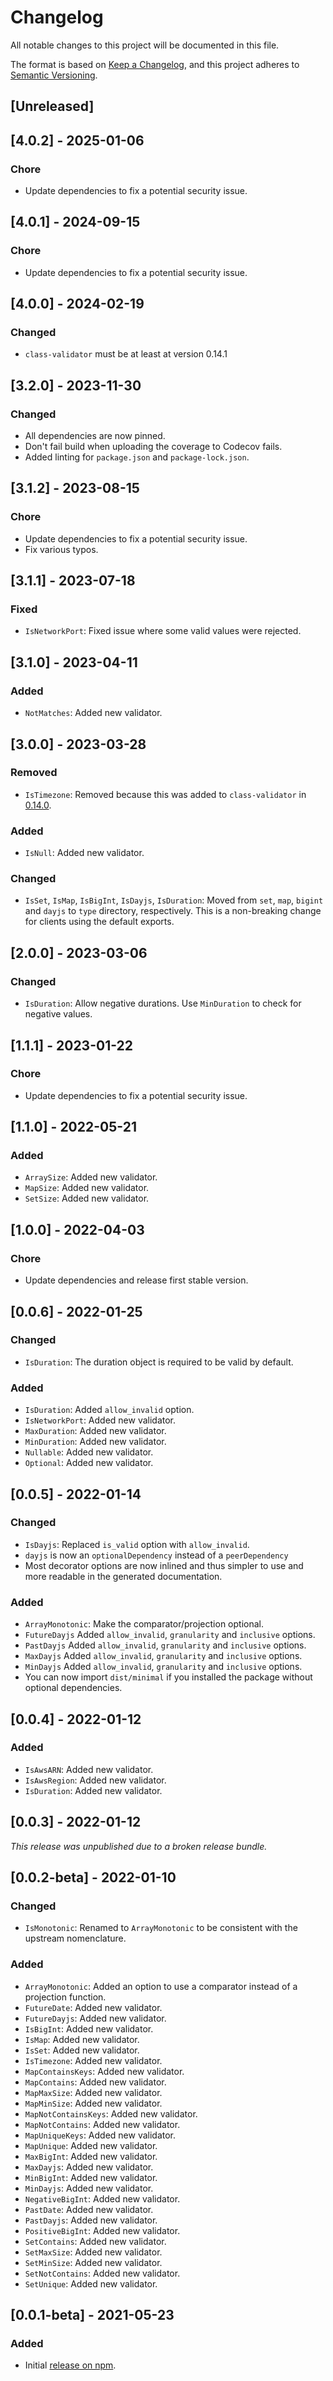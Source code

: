 # Changelog

All notable changes to this project will be documented in this file.

The format is based on [Keep a Changelog](https://keepachangelog.com/en/1.0.0/),
and this project adheres to [Semantic Versioning](https://semver.org/spec/v2.0.0.html).

## [Unreleased]

## [4.0.2] - 2025-01-06

### Chore

- Update dependencies to fix a potential security issue.

## [4.0.1] - 2024-09-15

### Chore

- Update dependencies to fix a potential security issue.

## [4.0.0] - 2024-02-19

### Changed

- `class-validator` must be at least at version 0.14.1

## [3.2.0] - 2023-11-30

### Changed

- All dependencies are now pinned.
- Don't fail build when uploading the coverage to Codecov fails.
- Added linting for `package.json` and `package-lock.json`.

## [3.1.2] - 2023-08-15

### Chore

- Update dependencies to fix a potential security issue.
- Fix various typos.

## [3.1.1] - 2023-07-18

### Fixed

- `IsNetworkPort`: Fixed issue where some valid values were rejected.

## [3.1.0] - 2023-04-11

### Added

- `NotMatches`: Added new validator.

## [3.0.0] - 2023-03-28

### Removed

- `IsTimezone`: Removed because this was added to `class-validator` in [0.14.0](https://github.com/typestack/class-validator/blob/develop/CHANGELOG.md#0140-2022-12-09).

### Added

- `IsNull`: Added new validator.

### Changed

- `IsSet`, `IsMap`, `IsBigInt`, `IsDayjs`, `IsDuration`: Moved from `set`, `map`, `bigint` and `dayjs` to `type` directory, respectively. This is a non-breaking change for clients using the default exports.

## [2.0.0] - 2023-03-06

### Changed

- `IsDuration`: Allow negative durations. Use `MinDuration` to check for negative values.

## [1.1.1] - 2023-01-22

### Chore

- Update dependencies to fix a potential security issue.

## [1.1.0] - 2022-05-21

### Added

- `ArraySize`: Added new validator.
- `MapSize`: Added new validator.
- `SetSize`: Added new validator.

## [1.0.0] - 2022-04-03

### Chore

- Update dependencies and release first stable version.

## [0.0.6] - 2022-01-25

### Changed

- `IsDuration`: The duration object is required to be valid by default.

### Added

- `IsDuration`: Added `allow_invalid` option.
- `IsNetworkPort`: Added new validator.
- `MaxDuration`: Added new validator.
- `MinDuration`: Added new validator.
- `Nullable`: Added new validator.
- `Optional`: Added new validator.

## [0.0.5] - 2022-01-14

### Changed

- `IsDayjs`: Replaced `is_valid` option with `allow_invalid`.
- `dayjs` is now an `optionalDependency` instead of a `peerDependency`
- Most decorator options are now inlined and thus simpler to use and more readable in the generated documentation.

### Added

- `ArrayMonotonic`: Make the comparator/projection optional.
- `FutureDayjs` Added `allow_invalid`, `granularity` and `inclusive` options.
- `PastDayjs` Added `allow_invalid`, `granularity` and `inclusive` options.
- `MaxDayjs` Added `allow_invalid`, `granularity` and `inclusive` options.
- `MinDayjs` Added `allow_invalid`, `granularity` and `inclusive` options.
- You can now import `dist/minimal` if you installed the package without optional dependencies.

## [0.0.4] - 2022-01-12

### Added

- `IsAwsARN`: Added new validator.
- `IsAwsRegion`: Added new validator.
- `IsDuration`: Added new validator.

## [0.0.3] - 2022-01-12

_This release was unpublished due to a broken release bundle._

## [0.0.2-beta] - 2022-01-10

### Changed

- `IsMonotonic`: Renamed to `ArrayMonotonic` to be consistent with the upstream nomenclature.

### Added

- `ArrayMonotonic`: Added an option to use a comparator instead of a projection function.
- `FutureDate`: Added new validator.
- `FutureDayjs`: Added new validator.
- `IsBigInt`: Added new validator.
- `IsMap`: Added new validator.
- `IsSet`: Added new validator.
- `IsTimezone`: Added new validator.
- `MapContainsKeys`: Added new validator.
- `MapContains`: Added new validator.
- `MapMaxSize`: Added new validator.
- `MapMinSize`: Added new validator.
- `MapNotContainsKeys`: Added new validator.
- `MapNotContains`: Added new validator.
- `MapUniqueKeys`: Added new validator.
- `MapUnique`: Added new validator.
- `MaxBigInt`: Added new validator.
- `MaxDayjs`: Added new validator.
- `MinBigInt`: Added new validator.
- `MinDayjs`: Added new validator.
- `NegativeBigInt`: Added new validator.
- `PastDate`: Added new validator.
- `PastDayjs`: Added new validator.
- `PositiveBigInt`: Added new validator.
- `SetContains`: Added new validator.
- `SetMaxSize`: Added new validator.
- `SetMinSize`: Added new validator.
- `SetNotContains`: Added new validator.
- `SetUnique`: Added new validator.

## [0.0.1-beta] - 2021-05-23

### Added

- Initial [release on npm](https://www.npmjs.com/package/class-validator-extended).
